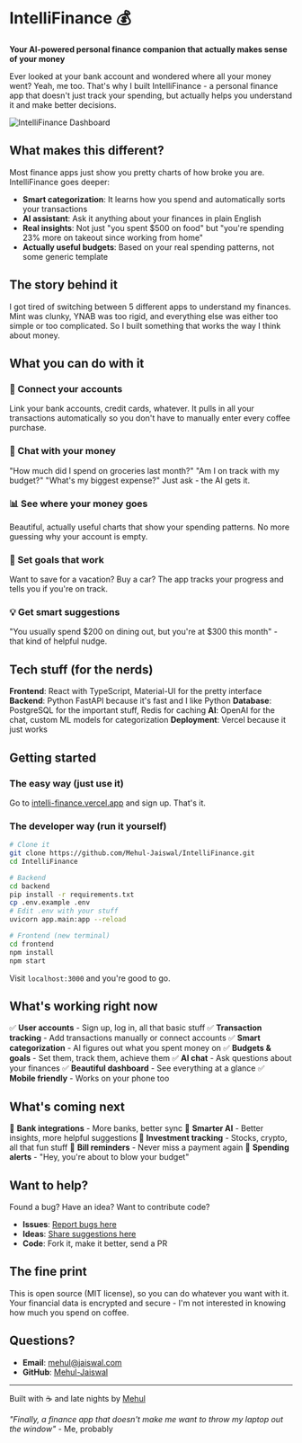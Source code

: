 # IntelliFinance 💰

**Your AI-powered personal finance companion that actually makes sense of your money**

Ever looked at your bank account and wondered where all your money went? Yeah, me too. That's why I built IntelliFinance - a personal finance app that doesn't just track your spending, but actually helps you understand it and make better decisions.

![IntelliFinance Dashboard](https://intelli-finance.vercel.app/screenshot.png)

## What makes this different?

Most finance apps just show you pretty charts of how broke you are. IntelliFinance goes deeper:

- **Smart categorization**: It learns how you spend and automatically sorts your transactions
- **AI assistant**: Ask it anything about your finances in plain English
- **Real insights**: Not just "you spent $500 on food" but "you're spending 23% more on takeout since working from home"
- **Actually useful budgets**: Based on your real spending patterns, not some generic template

## The story behind it

I got tired of switching between 5 different apps to understand my finances. Mint was clunky, YNAB was too rigid, and everything else was either too simple or too complicated. So I built something that works the way I think about money.

## What you can do with it

### 🏦 Connect your accounts
Link your bank accounts, credit cards, whatever. It pulls in all your transactions automatically so you don't have to manually enter every coffee purchase.

### 🤖 Chat with your money
"How much did I spend on groceries last month?" "Am I on track with my budget?" "What's my biggest expense?" Just ask - the AI gets it.

### 📊 See where your money goes
Beautiful, actually useful charts that show your spending patterns. No more guessing why your account is empty.

### 🎯 Set goals that work
Want to save for a vacation? Buy a car? The app tracks your progress and tells you if you're on track.

### 💡 Get smart suggestions
"You usually spend $200 on dining out, but you're at $300 this month" - that kind of helpful nudge.

## Tech stuff (for the nerds)

**Frontend**: React with TypeScript, Material-UI for the pretty interface
**Backend**: Python FastAPI because it's fast and I like Python
**Database**: PostgreSQL for the important stuff, Redis for caching
**AI**: OpenAI for the chat, custom ML models for categorization
**Deployment**: Vercel because it just works

## Getting started

### The easy way (just use it)
Go to [intelli-finance.vercel.app](https://intelli-finance.vercel.app) and sign up. That's it.

### The developer way (run it yourself)

```bash
# Clone it
git clone https://github.com/Mehul-Jaiswal/IntelliFinance.git
cd IntelliFinance

# Backend
cd backend
pip install -r requirements.txt
cp .env.example .env
# Edit .env with your stuff
uvicorn app.main:app --reload

# Frontend (new terminal)
cd frontend
npm install
npm start
```

Visit `localhost:3000` and you're good to go.

## What's working right now

✅ **User accounts** - Sign up, log in, all that basic stuff
✅ **Transaction tracking** - Add transactions manually or connect accounts
✅ **Smart categorization** - AI figures out what you spent money on
✅ **Budgets & goals** - Set them, track them, achieve them
✅ **AI chat** - Ask questions about your finances
✅ **Beautiful dashboard** - See everything at a glance
✅ **Mobile friendly** - Works on your phone too

## What's coming next

🚧 **Bank integrations** - More banks, better sync
🚧 **Smarter AI** - Better insights, more helpful suggestions
🚧 **Investment tracking** - Stocks, crypto, all that fun stuff
🚧 **Bill reminders** - Never miss a payment again
🚧 **Spending alerts** - "Hey, you're about to blow your budget"

## Want to help?

Found a bug? Have an idea? Want to contribute code? 

- **Issues**: [Report bugs here](https://github.com/Mehul-Jaiswal/IntelliFinance/issues)
- **Ideas**: [Share suggestions here](https://github.com/Mehul-Jaiswal/IntelliFinance/discussions)
- **Code**: Fork it, make it better, send a PR

## The fine print

This is open source (MIT license), so you can do whatever you want with it. Your financial data is encrypted and secure - I'm not interested in knowing how much you spend on coffee.

## Questions?

- **Email**: mehul@jaiswal.com
- **GitHub**: [Mehul-Jaiswal](https://github.com/Mehul-Jaiswal)

---

Built with ☕ and late nights by [Mehul](https://github.com/Mehul-Jaiswal)

*"Finally, a finance app that doesn't make me want to throw my laptop out the window"* - Me, probably
